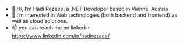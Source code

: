 - 👋 Hi, I’m Hadi Rezaee, a .NET Developer based in Vienna, Austria
- 👀 I’m interested in Web technologies (both backend and frontend) as well as cloud solutions.
- 📫 you can reach me on linkedin https://www.linkedin.com/in/hadirezaee/

<!---
mhrezaee/mhrezaee is a ✨ special ✨ repository because its `README.md` (this file) appears on your GitHub profile.
You can click the Preview link to take a look at your changes.
--->
